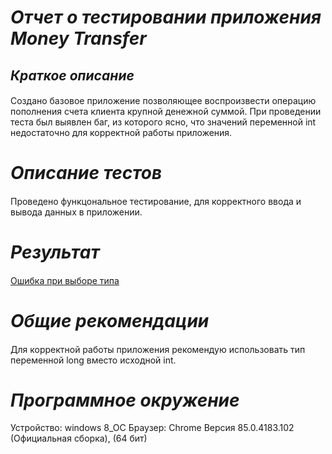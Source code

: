 # *Отчет о тестировании приложения Money Transfer*
## *Краткое описание*
####
Создано базовое приложение позволяющее воспроизвести операцию пополнения счета клиента крупной денежной суммой. При проведении теста был выявлен баг, из которого ясно, что значений переменной int недостаточно для корректной работы приложения.

# *Описание тестов*
#### 
 Проведено функцональное тестирование, для корректного ввода и вывода данных в приложении.
# *Результат*
####
 [Ошибка при выборе типа](https://github.com/Tatachel74/Task2.1/issues/1)
# *Общие рекомендации*
####
Для корректной работы приложения рекомендую использовать тип переменной long вместо исходной int.

# *Программное окружение*
Устройство: windows 8_OC
Браузер: Chrome Версия 85.0.4183.102 (Официальная сборка), (64 бит)



